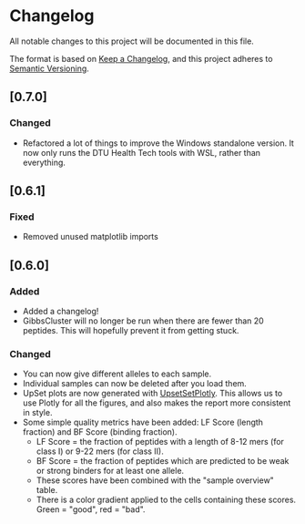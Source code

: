 # Changelog
All notable changes to this project will be documented in this file.

The format is based on [Keep a Changelog](https://keepachangelog.com/en/1.0.0/),
and this project adheres to [Semantic Versioning](https://semver.org/spec/v2.0.0.html).

## [0.7.0]

### Changed

- Refactored a lot of things to improve the Windows standalone version. It now only runs the DTU Health Tech tools 
with WSL, rather than everything.

## [0.6.1]

### Fixed

- Removed unused matplotlib imports

## [0.6.0]

### Added

- Added a changelog!
- GibbsCluster will no longer be run when there are fewer than 20 peptides. This will hopefully prevent it from getting
  stuck.

### Changed

- You can now give different alleles to each sample.
- Individual samples can now be deleted after you load them.
- UpSet plots are now generated with [UpsetSetPlotly](https://github.com/kevinkovalchik/upsetplotly). This allows us
to use Plotly for all the figures, and also makes the report more consistent in style.
- Some simple quality metrics have been added: LF Score (length fraction) and BF Score (binding fraction).
  - LF Score = the fraction of peptides with a length of 8-12 mers (for class I) or 9-22 mers (for class II).
  - BF Score = the fraction of peptides which are predicted to be weak or strong binders for at least one allele.
  - These scores have been combined with the "sample overview" table.
  - There is a color gradient applied to the cells containing these scores. Green = "good", red = "bad".